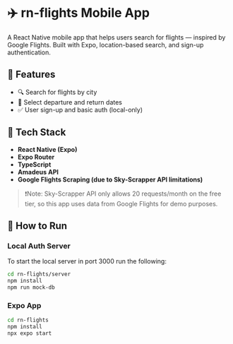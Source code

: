 # ✈️ rn-flights Mobile App

A React Native mobile app that helps users search for flights — inspired by Google Flights. Built with Expo, location-based search, and sign-up authentication.

## 📱 Features

- 🔍 Search for flights by city
- 📅 Select departure and return dates
- ✅ User sign-up and basic auth (local-only)

## 🚀 Tech Stack

- **React Native (Expo)**
- **Expo Router**
- **TypeScript**
- **Amadeus API**
- **Google Flights Scraping (due to Sky-Scrapper API limitations)**

> ❗️Note: Sky-Scrapper API only allows 20 requests/month on the free tier, so this app uses data from Google Flights for demo purposes.

## 🧪 How to Run

### Local Auth Server

To start the local server in port 3000 run the following:

```bash
cd rn-flights/server
npm install
npm run mock-db
```

### Expo App

```bash
cd rn-flights
npm install
npx expo start
```
